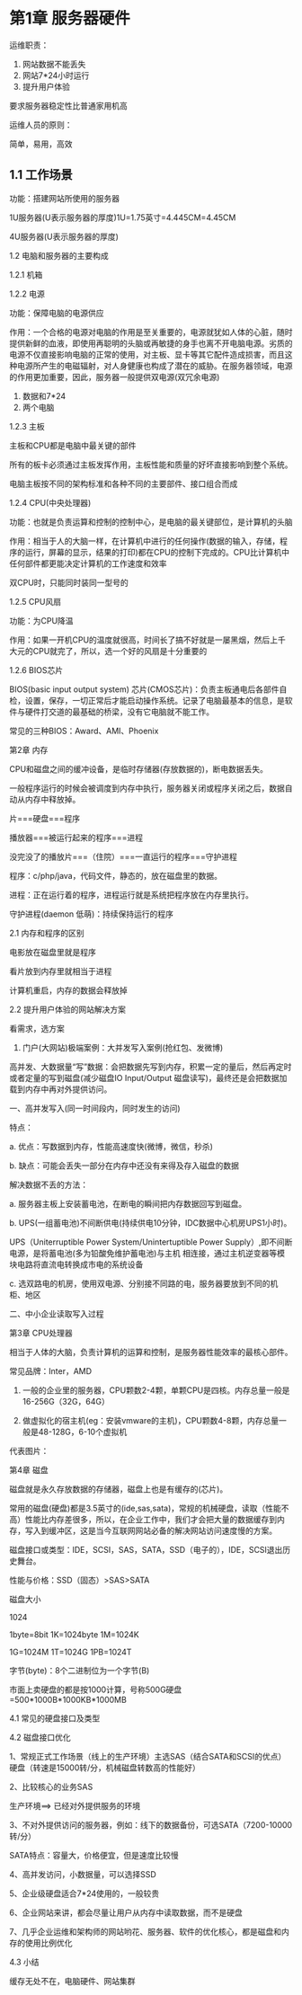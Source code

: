 # 第1章 服务器硬件

运维职责：

1. 网站数据不能丢失
2. 网站7\*24小时运行
3. 提升用户体验

要求服务器稳定性比普通家用机高

运维人员的原则：

简单，易用，高效

## 1.1 工作场景

功能：搭建网站所使用的服务器

1U服务器\(U表示服务器的厚度\)1U=1.75英寸=4.445CM=4.45CM

4U服务器\(U表示服务器的厚度\)

1.2 电脑和服务器的主要构成

1.2.1 机箱

1.2.2 电源

功能：保障电脑的电源供应

作用：一个合格的电源对电脑的作用是至关重要的，电源就犹如人体的心脏，随时提供新鲜的血液，即使用再聪明的头脑或再敏捷的身手也离不开电脑电源。劣质的电源不仅直接影响电脑的正常的使用，对主板、显卡等其它配件造成损害，而且这种电源所产生的电磁辐射，对人身健康也构成了潜在的威胁。在服务器领域，电源的作用更加重要，因此，服务器一般提供双电源\(双冗余电源\)

1. 数据和7\*24
2. 两个电脑    

1.2.3 主板

主板和CPU都是电脑中最关键的部件

所有的板卡必须通过主板发挥作用，主板性能和质量的好坏直接影响到整个系统。

电脑主板按不同的架构标准和各种不同的主要部件、接口组合而成

1.2.4 CPU\(中央处理器\)

功能：也就是负责运算和控制的控制中心，是电脑的最关键部位，是计算机的头脑

作用：相当于人的大脑一样，在计算机中进行的任何操作\(数据的输入，存储，程序的运行，屏幕的显示，结果的打印\)都在CPU的控制下完成的。CPU比计算机中任何部件都更能决定计算机的工作速度和效率

双CPU时，只能同时装同一型号的

1.2.5 CPU风扇

功能：为CPU降温

作用：如果一开机CPU的温度就很高，时间长了搞不好就是一屡黑烟，然后上千大元的CPU就完了，所以，选一个好的风扇是十分重要的

1.2.6 BIOS芯片

BIOS\(basic input output system\) 芯片\(CMOS芯片\)：负责主板通电后各部件自检，设置，保存，一切正常后才能启动操作系统。记录了电脑最基本的信息，是软件与硬件打交道的最基础的桥梁，没有它电脑就不能工作。

常见的三种BIOS：Award、AMI、Phoenix

第2章 内存

CPU和磁盘之间的缓冲设备，是临时存储器\(存放数据的\)，断电数据丢失。

一般程序运行的时候会被调度到内存中执行，服务器关闭或程序关闭之后，数据自动从内存中释放掉。

片===硬盘===程序

播放器===被运行起来的程序===进程

没完没了的播放片===（住院）===一直运行的程序===守护进程

程序：c/php/java，代码文件，静态的，放在磁盘里的数据。

进程：正在运行着的程序，进程运行就是系统把程序放在内存里执行。

守护进程\(daemon 低萌\)：持续保持运行的程序

2.1 内存和程序的区别

电影放在磁盘里就是程序

看片放到内存里就相当于进程

计算机重启，内存的数据会释放掉

2.2 提升用户体验的网站解决方案

看需求，选方案

1. 门户\(大网站\)极端案例：大并发写入案例\(抢红包、发微博\)

高并发、大数据量“写”数据：会把数据先写到内存，积累一定的量后，然后再定时或者定量的写到磁盘\(减少磁盘IO Input/Output 磁盘读写\)，最终还是会把数据加载到内存中再对外提供访问。



一、高并发写入\(同一时间段内，同时发生的访问\)

特点：

a.    优点：写数据到内存，性能高速度快\(微博，微信，秒杀\)

b.    缺点：可能会丢失一部分在内存中还没有来得及存入磁盘的数据



解决数据不丢的方法：

a.    服务器主板上安装蓄电池，在断电的瞬间把内存数据回写到磁盘。

b.    UPS\(一组蓄电池\)不间断供电\(持续供电10分钟，IDC数据中心机房UPS1小时\)。

UPS（Uniterruptible Power System/Unintertuptible Power Supply）,即不间断电源，是将蓄电池\(多为铅酸免维护蓄电池\)与主机   相连接，通过主机逆变器等模块电路将直流电转换成市电的系统设备

c.    选双路电的机房，使用双电源、分别接不同路的电，服务器要放到不同的机柜、地区

二、中小企业读取写入过程

第3章 CPU处理器

相当于人体的大脑，负责计算机的运算和控制，是服务器性能效率的最核心部件。

常见品牌：Inter，AMD

1.	一般的企业里的服务器，CPU颗数2-4颗，单颗CPU是四核。内存总量一般是16-256G（32G，64G）

2.	做虚拟化的宿主机\(eg：安装vmware的主机\)，CPU颗数4-8颗，内存总量一般是48-128G，6-10个虚拟机

代表图片：

第4章 磁盘

磁盘就是永久存放数据的存储器，磁盘上也是有缓存的\(芯片\)。

常用的磁盘\(硬盘\)都是3.5英寸的\(ide,sas,sata\)，常规的机械硬盘，读取（性能不高）性能比内存差很多，所以，在企业工作中，我们才会把大量的数据缓存到内存，写入到缓冲区，这是当今互联网网站必备的解决网站访问速度慢的方案。

磁盘接口或类型：IDE，SCSI，SAS，SATA，SSD（电子的），IDE，SCSI退出历史舞台。

性能与价格：SSD（固态）&gt;SAS&gt;SATA

磁盘大小

1024

1byte=8bit 1K=1024byte 1M=1024K

1G=1024M 1T=1024G 1PB=1024T

字节\(byte\)：8个二进制位为一个字节\(B\)

市面上卖硬盘的都是按1000计算，号称500G硬盘=500\*1000B\*1000KB\*1000MB

4.1 常见的硬盘接口及类型

4.2 磁盘接口优化

1、常规正式工作场景（线上的生产环境）主选SAS（结合SATA和SCSI的优点）硬盘（转速是15000转/分，机械磁盘转数高的性能好）

2、比较核心的业务SAS

生产环境==&gt; 已经对外提供服务的环境

3、不对外提供访问的服务器，例如：线下的数据备份，可选SATA（7200-10000转/分）

SATA特点：容量大，价格便宜，但是速度比较慢

4、高并发访问，小数据量，可以选择SSD

5、企业级硬盘适合7\*24使用的，一般较贵

6、企业网站来讲，都会尽量让用户从内存中读取数据，而不是硬盘

7、几乎企业运维和架构师的网站哟花、服务器、软件的优化核心，都是磁盘和内存的使用比例优化

4.3 小结

缓存无处不在，电脑硬件、网站集群





